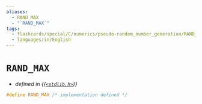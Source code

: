 ```yaml
---
aliases:
  - RAND_MAX
  - "`RAND_MAX`"
tags:
  - flashcards/special/C/numerics/pseudo-random_number_generation/RAND_MAX
  - languages/in/English
---
```


# `RAND_MAX`

- _defined in {{[`<stdlib.h>`](../../../../general/C%20standard%20library.md)}}_ <!--SR:!2024-04-11,160,310-->

```C
#define RAND_MAX /* implementation defined */
```
